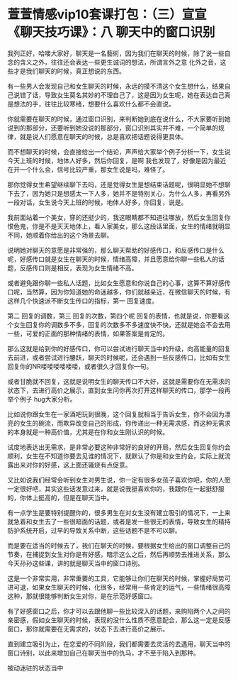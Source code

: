 # 萱萱情感vip10套课打包：（三）宣宣《聊天技巧课》：八 聊天中的窗口识别

我列正好，哈喽大家好，聊天是一名藝術，因为我们在聊天的时候，除了说一些自念的含义之外，往往还会表达一些更生诚词的想法，所谓言外之意 化外之音，这些才是我们聊天的时候，真正想说的东西。

有一些男人会发现自己和女生聊天的时候，永远的摸不清这个女生想什么，结果自己说错了话，导致女生莫名其妙的不理自己了，这是因为女生呢，她在表达自己真是想法的手，往往比较寒绪，想要什么喜欢什么都不会直说。

你就需要在聊天的时候，通过窗口识别，来判断她到底在说什么，不大家要听到她说到的那部分，还要听到她没说的那部分，窗口识别其实并不难，一个简单的规律，就是说人们愿意在聊天的时候，总是喜欢把话题说得更具体。

而不想聊天的时候，会直接给出一个结论，声声给大家举个例子分析一下，女生说今天上班的时候，地体人好多，然后你回复，是啊 我也发现了，好像是因为最近在开一个什么会，信号比较严重，那女生说是吗，难怪了。

那你觉得女生希望继续聊下去吗，还是觉得女生是想结束话题呢，很明显她不想聊下去了，因为她只是想感太一下人多，她并不是特别关心，为什么人多，再看另外一段对话，女生说今天上班的时候，地体人好多，你回复，说是。

我前面站着一个美女，穿的还挺少的，我这眼睛都不知道往哪放，然后女生回复你恨色鬼，你是不是天天地体上，看人家美女，那么这段话里面，女生的情绪就明显不同，她顺着你给出的这个场景去聊。

说明她对聊天的意愿是非常强的，那么聊天帮助的好感传口，和反感传口是什么呢，好感传口就是女生在聊天的时候，情绪高障，并且愿意给你聊一些私人的话题，反感传口则是相反，表现为女生情绪不高。

或者避免跟你聊一些私人话题，比如女生愿意和你说自己的心事，这算不算好感传口呢，当然算，因为你知道她的命迷越多，你们就越亲近，在微信聊天的时候，有这样几个快速派不断女生传口的指标，第一 回复速度。

第二 回复的调数，第三 回复的次数，第四个呢 回复的表情，也就是说，你要看这个女生回复你的调数多不多，回复的次数多不多速度快不快，还就是她会不会去用一些，可爱的正面的那种情绪的表情，如果答案是肯定的。

那么这就是给到你的好感传口，你可以尝试进行聊天当中的升级，向高能量的回复去前进，或者尝试进行腰跃，聊天的时候呢，还会遇到一些反感传口，比如有女生回复你的NR喽喽喽喽喽喽，或者很久才回复你一句。

或者甘脆就不回复，这就是说明女生的聊天传口不大好，这就是需要你在无需求的状态下，去进行高价之展示，直到女生问你再次打开这样聊天的传口，那学一段再举个例子 hug大家分析。

比如说你跟女生在一家酒吧玩到很晚，这个回复就相当于告诉女生，你不会因为漂亮的女生的碗流，而欺异改变自己的形成，你传递出一种无需求感，而这种无需求的本身就是一种高价值，尤其是在你和女生刚认识的时候。

试度地表达出无需求，是非常必要这种非常好的良好的开局，然后女生回复你约会顺利，女生在不知道你要去见谁的情况下，就默认了你是和女生约会，实际上就流露出来对你的好感，这上面还骚烧有点促意。

又比如说我们经常会听到女生对男生说，你一定有很多女孩子喜欢你吧，你的人愿一定很好吧，其实这些话发意过来，就是说我挺喜欢你的，我跟你在一起挺舒服的，你体上挺高的，但是在聊天当中。

有一点学生是要特别提醒你的，很多男生在对女生没有建立吸引的情况下，一上来就急着和女生去了一些很暗面的话题，或者是发一些很无的表情，导致女生的精持防护系统开启，过早的导致关系中断，这些话题不是不可以聊。

而是要在适当的时候去了，我们在聊天的时候，要根据女生给出的窗口调整自己的节奏，在捕捉到女生对你是有好感，暗示这么之后，然后再顺势去推进关系，那么今天孙孙这些课，讲的就是聊天当中的窗口诗别。

这是一个非常实用，非常重要的工具，它能够让你们在聊天的时候，掌握好局势可进可退，如果女生聊天的时候，化很多，经常用一些肯定的运气，一些情绪很高障这种，那就很能够判断女生对你，是在示范好感窗口。

有了好感窗口之后，你才可以去跟他聊一些比较深入的话题，来购陷两个人之间的亲密感，假如女生聊天的时候，表现的没什么性质不愿意配合，那么这一定是反感窗口，那你就需要在无需求的，状态下去进行高价之展示。

直到建立吸引为止，在恋爱的不同阶段，我们都需要去灵活的去遇用，聊天当中的窗口诗别，以此来增加自己在聊天当中的仇马，才不至于陷入到那种。

被动迷驻的状态当中